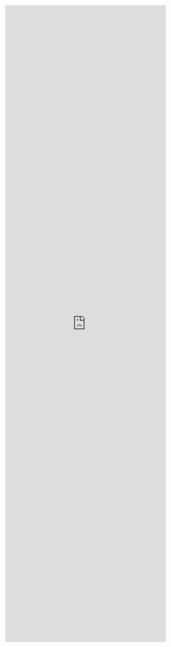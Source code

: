 <iframe src="https://www.kaggle.com/embed/sumitai/attention-unet?kernelSessionId=121242354" height="2000" style="margin: 0 auto; width: 100%; max-width: 950px;" frameborder="0" scrolling="auto" title="attention unet"></iframe>

